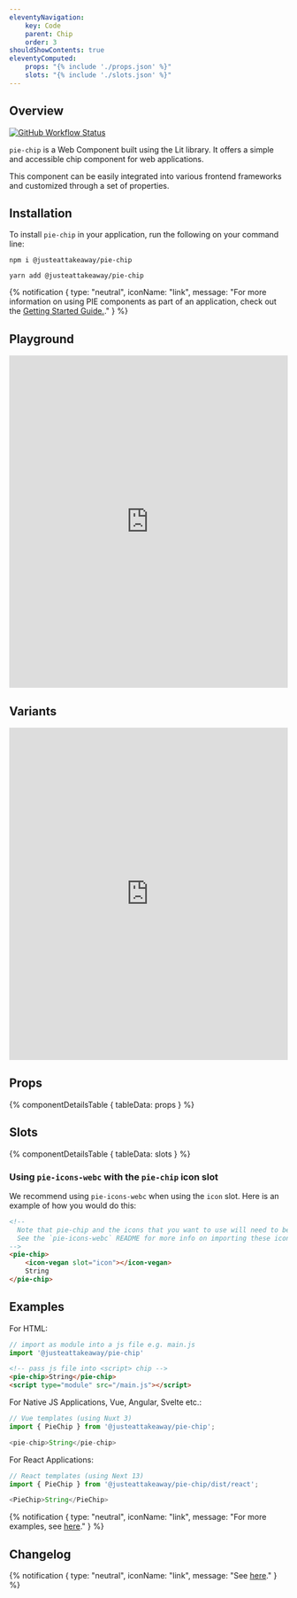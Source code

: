 ```yaml
---
eleventyNavigation:
    key: Code
    parent: Chip
    order: 3
shouldShowContents: true
eleventyComputed:
    props: "{% include './props.json' %}"
    slots: "{% include './slots.json' %}"
---
```


## Overview

<p>
  <a href="https://www.npmjs.com/@justeattakeaway/pie-chip">
    <img alt="GitHub Workflow Status" src="https://img.shields.io/npm/v/@justeattakeaway/pie-chip.svg">
  </a>
</p>

`pie-chip` is a Web Component built using the Lit library. It offers a simple and accessible chip component for web applications.

This component can be easily integrated into various frontend frameworks and customized through a set of properties.

## Installation

To install `pie-chip` in your application, run the following on your command line:

```shell
npm i @justeattakeaway/pie-chip
```

```shell
yarn add @justeattakeaway/pie-chip
```

{% notification {
  type: "neutral",
  iconName: "link",
  message: "For more information on using PIE components as part of an application, check out the [Getting Started Guide.](https://github.com/justeattakeaway/pie/wiki/Getting-started-with-PIE-Web-Components)."
} %}

## Playground

 <iframe
  src="https://webc.pie.design/?path=/story/chip--default&viewMode=story&shortcuts=true&singleStory=true"
  width="100%"
  height="600px"
  style="border: none; margin-top: var(--dt-spacing-f);"
></iframe>

## Variants

 <iframe
  src="https://webc.pie.design/?path=/docs/chip--variants&viewMode=story&shortcuts=true&singleStory=true"
  width="100%"
  height="600px"
  style="border: none; margin-top: var(--dt-spacing-f);"
></iframe>

## Props

{% componentDetailsTable {
  tableData: props
} %}

## Slots

{% componentDetailsTable {
  tableData: slots
} %}

### Using `pie-icons-webc` with the `pie-chip` icon slot

We recommend using `pie-icons-webc` when using the `icon` slot. Here is an example of how you would do this:

```html
<!--
  Note that pie-chip and the icons that you want to use will need to be imported as components into your application.
  See the `pie-icons-webc` README for more info on importing these icons.
-->
<pie-chip>
    <icon-vegan slot="icon"></icon-vegan>
    String
</pie-chip>
```

## Examples

For HTML:

```js
// import as module into a js file e.g. main.js
import '@justeattakeaway/pie-chip'
```

```html
<!-- pass js file into <script> chip -->
<pie-chip>String</pie-chip>
<script type="module" src="/main.js"></script>
```

For Native JS Applications, Vue, Angular, Svelte etc.:

```js
// Vue templates (using Nuxt 3)
import { PieChip } from '@justeattakeaway/pie-chip';

<pie-chip>String</pie-chip>
```

For React Applications:

```js
// React templates (using Next 13)
import { PieChip } from '@justeattakeaway/pie-chip/dist/react';

<PieChip>String</PieChip>

```

{% notification {
  type: "neutral",
  iconName: "link",
  message: "For more examples, see [here](https://github.com/justeattakeaway/pie-aperture/tree/main)."
} %}

## Changelog

{% notification {
  type: "neutral",
  iconName: "link",
  message: "See [here](https://github.com/justeattakeaway/pie/blob/main/packages/components/pie-chip/CHANGELOG.md)."
} %}
